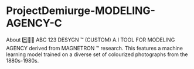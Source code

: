 # ProjectDemiurge-MODELING-AGENCY-C
About *️⃣📶🤖 ABC 123 DESYGN ™ (CUSTOM) A.I TOOL FOR MODELING AGENCY derived from MAGNETRON ™ research. This features a machine learning model trained on a diverse set of colourized photographs from the 1880s-1980s.

